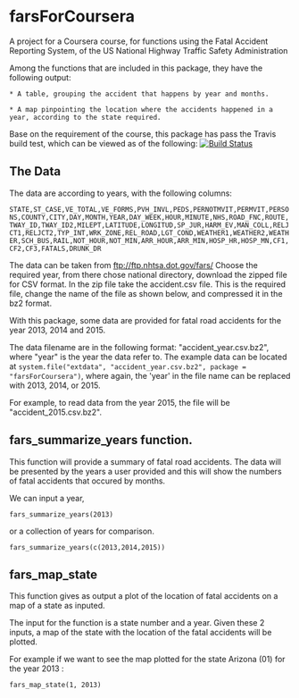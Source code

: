 # farsForCoursera
A project for a Coursera course, for functions using the Fatal Accident Reporting System, of the US National Highway Traffic Safety Administration 

Among the functions that are included in this package, they have the following output:
```
* A table, grouping the accident that happens by year and months.

* A map pinpointing the location where the accidents happened in a year, according to the state required.
```

Base on the requirement of the course, this package has pass the Travis build test, which can be viewed as of the following:
[![Build Status](https://travis-ci.org/RushdSowell/farsForCoursera.svg?branch=master)](https://travis-ci.org/RushdSowell/farsForCoursera)

## The Data

The data are according to years, with the following columns:

`STATE,ST_CASE,VE_TOTAL,VE_FORMS,PVH_INVL,PEDS,PERNOTMVIT,PERMVIT,PERSONS,COUNTY,CITY,DAY,MONTH,YEAR,DAY_WEEK,HOUR,MINUTE,NHS,ROAD_FNC,ROUTE,TWAY_ID,TWAY_ID2,MILEPT,LATITUDE,LONGITUD,SP_JUR,HARM_EV,MAN_COLL,RELJCT1,RELJCT2,TYP_INT,WRK_ZONE,REL_ROAD,LGT_COND,WEATHER1,WEATHER2,WEATHER,SCH_BUS,RAIL,NOT_HOUR,NOT_MIN,ARR_HOUR,ARR_MIN,HOSP_HR,HOSP_MN,CF1,CF2,CF3,FATALS,DRUNK_DR`

The data can be taken from ftp://ftp.nhtsa.dot.gov/fars/
Choose the required year, from there chose national directory, download the zipped file for CSV format. In the zip file take the accident.csv file. This is the required file, change the name of the file as shown below, and compressed it in the bz2 format.

With this package, some data are provided for fatal road accidents for the year 2013, 2014 and 2015.

The data filename are in the following format: "accident_year.csv.bz2", where "year" is the year the data refer to. 
The example data can be located at `system.file("extdata", "accident_year.csv.bz2", package = "farsForCoursera")`, where again, the 'year' in the file name can be replaced with 2013, 2014, or 2015.

For example, to read data from the year 2015, the file will be "accident_2015.csv.bz2".

## fars_summarize_years function.

This function will provide a summary of fatal road accidents. The data will be presented by the years a user provided and this will show the numbers of fatal accidents that occured by months.


We can input a year,
```
fars_summarize_years(2013)

```

or a collection of years for comparison.

```
fars_summarize_years(c(2013,2014,2015))

```

## fars_map_state

This function gives as output a plot of the location of fatal accidents on a map of a state as inputed.

The input for the function is a state number and a year. 
Given these 2 inputs, a map of the state with the location of the fatal accidents will be plotted.

For example if we want to see the map plotted for the state Arizona (01) for the year 2013 :
```
fars_map_state(1, 2013)

```
